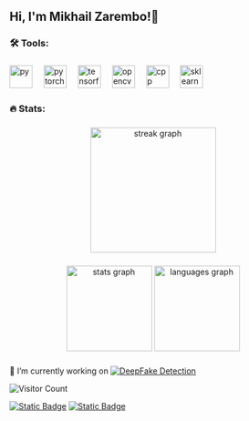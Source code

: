 <h2> Hi, I'm Mikhail Zarembo!👋 </h2>


###

<h3 align="left">🛠 Tools:</h3>

###

<div align="left">
  <img src="https://skillicons.dev/icons?i=py" height="40" alt="py"/>
  <img width="12" />
  <img src="https://skillicons.dev/icons?i=pytorch" height="40" alt="pytorch"/>
  <img width="12" />
  <img src="https://skillicons.dev/icons?i=tensorflow" height="40" alt="tensorflow"/>
  <img width="12" />
  <img src="https://skillicons.dev/icons?i=opencv" height="40" alt="opencv"/>
  <img width="12" />
  <img src="https://skillicons.dev/icons?i=cpp" height="40" alt="cpp"/>
  <img width="12" />
  <img src="https://skillicons.dev/icons?i=sklearn" height="40" alt="sklearn"/>
  <img width="12" />
</div>

###


<h3 align="left">🔥  Stats:</h3>

###

<div align="center">
  <img src="https://streak-stats.demolab.com?user=filimonovalexey&locale=en&mode=daily&theme=dark&hide_border=false&border_radius=5&order=3" height="220" alt="streak graph"  />
</div>

###

<div align="center">
  <img src="https://github-readme-stats.vercel.app/api?username=filimonovalexey&hide_title=false&hide_rank=false&show_icons=true&include_all_commits=true&count_private=true&disable_animations=false&theme=dracula&locale=en&hide_border=false&order=1" height="150" alt="stats graph"  />
  <img src="https://github-readme-stats.vercel.app/api/top-langs?username=filimonovalexey&locale=en&hide_title=false&layout=compact&card_width=320&langs_count=5&theme=dracula&hide_border=false&order=2" height="150" alt="languages graph"  />
</div>

###


🔭 I’m currently working on 
[![DeepFake Detection](https://svg.bookmark.style/api?url=https://github.com/pshakhmin/deepfakes&mode=light&style=horizontal)](https://github.com/pshakhmin/deepfakes)


![Visitor Count](https://profile-counter.glitch.me/{Mikzarjr}/count.svg)

[![Static Badge](https://img.shields.io/badge/Telegram-blue?style=flat&logo=telegram&logoColor=blue&logoSize=auto&labelColor=black)](https://t.me/michellangelloo)
[![Static Badge](https://img.shields.io/badge/Gmail-red?style=flat&logo=gmail&logoColor=red&logoSize=auto&labelColor=black)](mailto:mikzar.jr@gmail.com?subject=From%20GitHub)

